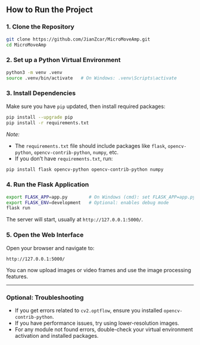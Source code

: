 ## How to Run the Project

### 1. **Clone the Repository**

```bash
git clone https://github.com/JianZcar/MicroMoveAmp.git
cd MicroMoveAmp
```

### 2. **Set up a Python Virtual Environment**

```bash
python3 -m venv .venv
source .venv/bin/activate   # On Windows: .venv\Scripts\activate
```

### 3. **Install Dependencies**

Make sure you have `pip` updated, then install required packages:

```bash
pip install --upgrade pip
pip install -r requirements.txt
```

*Note:*

* The `requirements.txt` file should include packages like `flask`, `opencv-python`, `opencv-contrib-python`, `numpy`, etc.
* If you don’t have `requirements.txt`, run:

```bash
pip install flask opencv-python opencv-contrib-python numpy
```

### 4. **Run the Flask Application**

```bash
export FLASK_APP=app.py        # On Windows (cmd): set FLASK_APP=app.py
export FLASK_ENV=development   # Optional: enables debug mode
flask run
```

The server will start, usually at `http://127.0.0.1:5000/`.

### 5. **Open the Web Interface**

Open your browser and navigate to:

```
http://127.0.0.1:5000/
```

You can now upload images or video frames and use the image processing features.

---

### Optional: Troubleshooting

* If you get errors related to `cv2.optflow`, ensure you installed `opencv-contrib-python`.
* If you have performance issues, try using lower-resolution images.
* For any module not found errors, double-check your virtual environment activation and installed packages.
